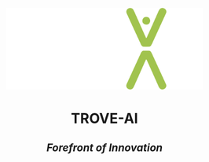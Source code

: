 <p align="center">
<img
  src="assets/images/logos/TROVE-Ai_squared_2.svg"
  alt="TROVE-AI | Forefront of Innovation"
  title="TROVE-AI"
  width="400" />
</p>
<h1 align="center">TROVE-AI</h1>
<h2 align="center"><b><i>Forefront of Innovation</i></b></h2>
